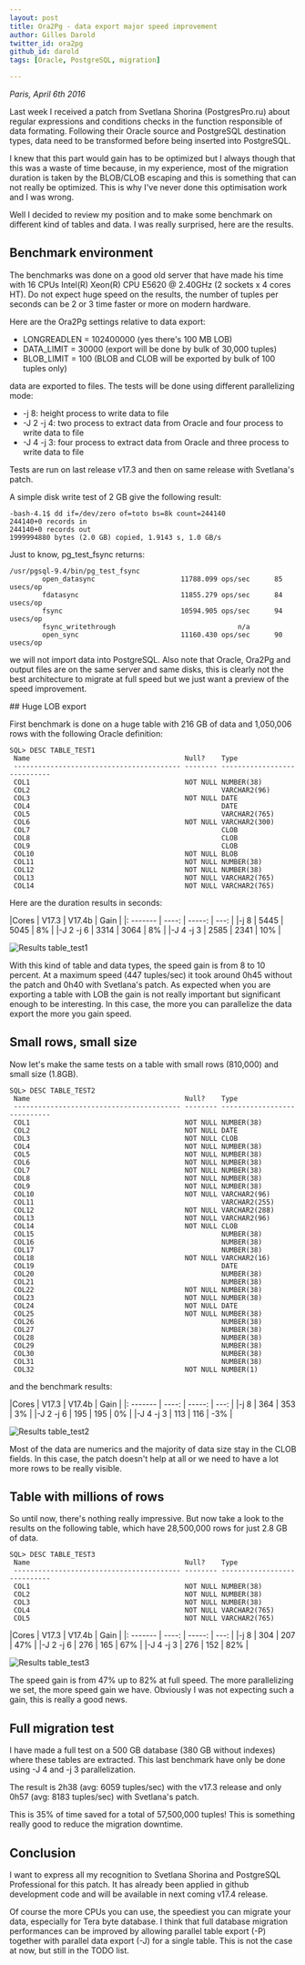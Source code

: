 ```yaml
---
layout: post
title: Ora2Pg - data export major speed improvement
author: Gilles Darold
twitter_id: ora2pg
github_id: darold
tags: [Oracle, PostgreSQL, migration]

---
```

*Paris, April 6th 2016*

Last week I received a patch from Svetlana Shorina (PostgresPro.ru) about
regular expressions and conditions checks in the function responsible of
data formating. Following their Oracle source and PostgreSQL destination
types, data need to be transformed before being inserted into PostgreSQL.

I knew that this part would gain has to be optimized but I always though
that this was a waste of time because, in my experience, most of the migration
duration is taken by the BLOB/CLOB escaping and this is something that can
not really be optimized. This is why I've never done this optimisation work
and I was wrong.

Well I decided to review my position and to make some benchmark on different
kind of tables and data. I was really surprised, here are the results.

<!--MORE-->

## Benchmark environment

The benchmarks was done on a good old server that have made his time with 16 CPUs
Intel(R) Xeon(R) CPU E5620 @ 2.40GHz (2 sockets x 4 cores HT). Do not expect
huge speed on the results, the number of tuples per seconds can be 2 or 3 time
faster or more on modern hardware.

Here are the Ora2Pg settings relative to data export:

* LONGREADLEN = 102400000 (yes there's 100 MB LOB)
* DATA_LIMIT = 30000 (export will be done by bulk of 30,000 tuples)
* BLOB_LIMIT = 100 (BLOB and CLOB will be exported by bulk of 100 tuples only)

data are exported to files. The tests will be done using different parallelizing
mode:

* -j 8: height process to write data to file
* -J 2 -j 4: two process to extract data from Oracle and four process to write data to file
* -J 4 -j 3: four process to extract data from Oracle and three process to write data to file

Tests are run on last release v17.3 and then on same release with Svetlana's patch.

A simple disk write test of 2 GB give the following result:

```
-bash-4.1$ dd if=/dev/zero of=toto bs=8k count=244140
244140+0 records in
244140+0 records out
1999994880 bytes (2.0 GB) copied, 1.9143 s, 1.0 GB/s
```

Just to know, pg_test_fsync returns:

```
/usr/pgsql-9.4/bin/pg_test_fsync
        open_datasync                     11788.099 ops/sec      85 usecs/op
        fdatasync                         11855.279 ops/sec      84 usecs/op
        fsync                             10594.905 ops/sec      94 usecs/op
        fsync_writethrough                              n/a
        open_sync                         11160.430 ops/sec      90 usecs/op
```

we will not import data into PostgreSQL. Also note that Oracle, Ora2Pg and
output files are on the same server and same disks, this is clearly not the
best architecture to migrate at full speed but we just want a preview of the
speed improvement.


## Huge LOB export

First benchmark is done on a huge table with 216 GB of data and 1,050,006 rows
with the following Oracle definition:

```
SQL> DESC TABLE_TEST1
 Name                                      Null?    Type
 ----------------------------------------- -------- ----------------------------
 COL1                                      NOT NULL NUMBER(38)
 COL2                                               VARCHAR2(96)
 COL3                                      NOT NULL DATE
 COL4                                               DATE
 COL5                                               VARCHAR2(765)
 COL6                                      NOT NULL VARCHAR2(300)
 COL7                                               CLOB
 COL8                                               CLOB
 COL9                                               CLOB
 COL10                                     NOT NULL BLOB
 COL11                                     NOT NULL NUMBER(38)
 COL12                                     NOT NULL NUMBER(38)
 COL13                                     NOT NULL VARCHAR2(765)
 COL14                                     NOT NULL VARCHAR2(765)
```

Here are the duration results in seconds:

|Cores     | V17.3 | V17.4b | Gain |
|: ------- | ----: | -----: | ---: |
|-j 8      |  5445 |  5045  |   8% |
|-J 2 -j 6 |  3314 |  3064  |   8% |
|-J 4 -j 3 |  2585 |  2341  |  10% |

<img src="http://blog.dalibo.com/assets/media/Ora2Pg_data_export_improvement_table_test1.png" title="Results table_test1"/>

With this kind of table and data types, the speed gain is from 8 to 10 percent.
At a maximum speed (447 tuples/sec) it took around 0h45 without the patch and
0h40 with Svetlana's patch. As expected when you are exporting a table with LOB
the gain is not really important but significant enough to be interesting. In
this case, the more you can parallelize the data export the more you gain speed.


## Small rows, small size

Now let's make the same tests on a table with small rows (810,000) and small
size (1.8GB).

```
SQL> DESC TABLE_TEST2
 Name                                      Null?    Type
 ----------------------------------------- -------- ----------------------------
 COL1                                      NOT NULL NUMBER(38)
 COL2                                      NOT NULL DATE
 COL3                                      NOT NULL CLOB
 COL4                                      NOT NULL NUMBER(38)
 COL5                                      NOT NULL NUMBER(38)
 COL6                                      NOT NULL NUMBER(38)
 COL7                                      NOT NULL NUMBER(38)
 COL8                                      NOT NULL NUMBER(38)
 COL9                                      NOT NULL NUMBER(38)
 COL10                                     NOT NULL VARCHAR2(96)
 COL11                                              VARCHAR2(255)
 COL12                                     NOT NULL VARCHAR2(288)
 COL13                                     NOT NULL VARCHAR2(96)
 COL14                                     NOT NULL CLOB
 COL15                                              NUMBER(38)
 COL16                                              NUMBER(38)
 COL17                                              NUMBER(38)
 COL18                                     NOT NULL VARCHAR2(16)
 COL19                                              DATE
 COL20                                              NUMBER(38)
 COL21                                              NUMBER(38)
 COL22                                     NOT NULL NUMBER(38)
 COL23                                     NOT NULL NUMBER(38)
 COL24                                     NOT NULL DATE
 COL25                                     NOT NULL NUMBER(38)
 COL26                                              NUMBER(38)
 COL27                                              NUMBER(38)
 COL28                                              NUMBER(38)
 COL29                                              NUMBER(38)
 COL30                                              NUMBER(38)
 COL31                                              NUMBER(38)
 COL32                                     NOT NULL NUMBER(1)
```

and the benchmark results:

|Cores     | V17.3 | V17.4b | Gain |
|: ------- | ----: | -----: | ---: |
|-j 8      |   364 |   353  |   3% |
|-J 2 -j 6 |   195 |   195  |   0% |
|-J 4 -j 3 |   113 |   116  |  -3% |

<img src="http://blog.dalibo.com/assets/media/Ora2Pg_data_export_improvement_table_test2.png" title="Results table_test2"/>

Most of the data are numerics and the majority of data size stay in the
CLOB fields. In this case, the patch doesn't help at all or we need to
have a lot more rows to be really visible.


## Table with millions of rows

So until now, there's nothing really impressive. But now take a look to the
results on the following table, which have 28,500,000 rows for just 2.8 GB
of data.

```
SQL> DESC TABLE_TEST3
 Name                                      Null?    Type
 ----------------------------------------- -------- ----------------------------
 COL1                                      NOT NULL NUMBER(38)
 COL2                                      NOT NULL NUMBER(38)
 COL3                                      NOT NULL NUMBER(38)
 COL4                                      NOT NULL VARCHAR2(765)
 COL5                                      NOT NULL VARCHAR2(765)
```

|Cores     | V17.3 | V17.4b | Gain |
|: ------- | ----: | -----: | ---: |
|-j 8      |   304 |   207  |  47% |
|-J 2 -j 6 |   276 |   165  |  67% |
|-J 4 -j 3 |   276 |   152  |  82% |

<img src="http://blog.dalibo.com/assets/media/Ora2Pg_data_export_improvement_table_test3.png" title="Results table_test3"/>

The speed gain is from 47% up to 82% at full speed. The more parallelizing we
set, the more speed gain we have. Obviously I was not expecting such a gain,
this is really a good news.

## Full migration test

I have made a full test on a 500 GB database (380 GB without indexes) where
these tables are extracted. This last benchmark have only be done using -J 4
and -j 3 parallelization.

The result is 2h38 (avg: 6059 tuples/sec) with the v17.3 release and only 0h57
(avg: 8183 tuples/sec) with Svetlana's patch.

This is 35% of time saved for a total of 57,500,000 tuples! This is something
really good to reduce the migration downtime.


## Conclusion

I want to express all my recognition to Svetlana Shorina and PostgreSQL Professional
for this patch. It has already been applied in github development code and will
be available in next coming v17.4 release.

Of course the more CPUs you can use, the speediest you can migrate your data, especially
for Tera byte database. I think that full database migration performances can be improved
by allowing parallel table export (-P) together with parallel data export (-J) for a single
table. This is not the case at now, but still in the TODO list.


